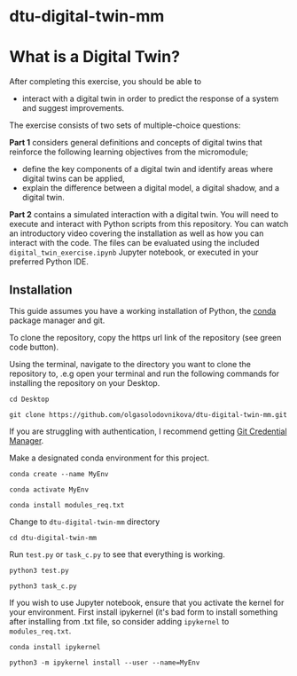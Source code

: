 # dtu-digital-twin-mm

# What is a Digital Twin?

After completing this exercise, you should be able to
- interact with a digital twin in order to predict the response of a system and suggest improvements. 

The exercise consists of two sets of multiple-choice questions:

**Part 1** considers general definitions and concepts of digital twins that reinforce the following learning objectives from the micromodule;
- define the key components of a digital twin and identify areas where digital twins can be applied,
- explain the difference between a digital model, a digital shadow, and a digital twin.​

**Part 2** contains a simulated interaction with a digital twin. You will need to execute and interact with Python scripts from this repository. You can watch an introductory video covering the installation as well as how you can interact with the code. The files can be evaluated using the included `digital_twin_exercise.ipynb` Jupyter notebook, or executed in your preferred Python IDE.

## Installation
This guide assumes you have a working installation of Python, the [conda](https://docs.conda.io/en/latest/) package manager and git.

To clone the repository, copy the https url link of the repository (see green code button). 

Using the terminal, navigate to the directory you want to clone the repository to, .e.g open your terminal and run the following commands for installing the repository on your Desktop.

`cd Desktop`

`git clone https://github.com/olgasolodovnikova/dtu-digital-twin-mm.git`

If you are struggling with authentication, I recommend getting [Git Credential Manager](https://github.com/git-ecosystem/git-credential-manager/blob/main/README.md).

Make a designated conda environment for this project.

`conda create --name MyEnv`

`conda activate MyEnv`

`conda install modules_req.txt`

Change to `dtu-digital-twin-mm` directory

`cd dtu-digital-twin-mm`

Run `test.py` or `task_c.py` to see that everything is working. 

`python3 test.py`

`python3 task_c.py`

If you wish to use Jupyter notebook, ensure that you activate the kernel for your environment. First install ipykernel (it's bad form to install something after installing from .txt file, so consider adding `ipykernel` to `modules_req.txt`. 

`conda install ipykernel`

`python3 -m ipykernel install --user --name=MyEnv`





